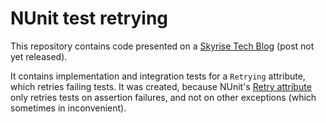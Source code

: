 # NUnit test retrying

This repository contains code presented on a [Skyrise Tech Blog](http://blog.btskyrise.com/) (post not yet released).

It contains implementation and integration tests for a `Retrying` attribute, which retries failing tests. It was created, because NUnit's [Retry attribute](https://github.com/nunit/docs/wiki/Retry-Attribute) only retries tests on assertion failures, and not on other exceptions (which sometimes in inconvenient).
